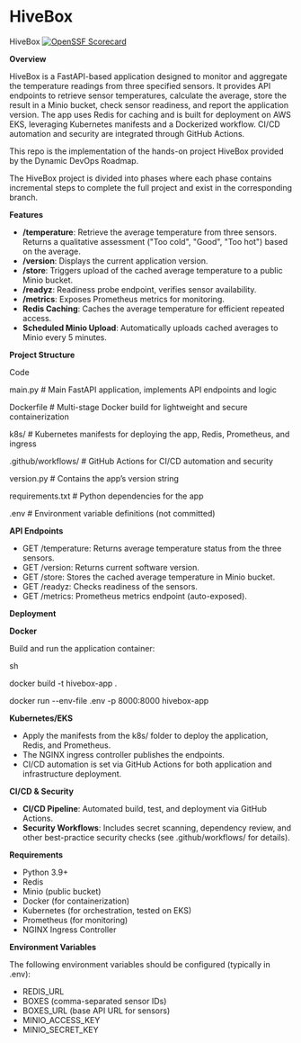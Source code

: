 # HiveBox
HiveBox
[![OpenSSF Scorecard](https://api.scorecard.dev/projects/github.com/sabryp3/HiveBox/badge)](https://scorecard.dev/viewer/?uri=github.com/sabryp3/HiveBox)


**Overview**

HiveBox is a FastAPI-based application designed to monitor and aggregate the temperature readings from three specified sensors. It provides API endpoints to retrieve sensor temperatures, calculate the average, store the result in a Minio bucket, check sensor readiness, and report the application version. The app uses Redis for caching and is built for deployment on AWS EKS, leveraging Kubernetes manifests and a Dockerized workflow. CI/CD automation and security are integrated through GitHub Actions.

This repo is the implementation of the hands-on project HiveBox provided by the Dynamic DevOps Roadmap.

The HiveBox project is divided into phases where each phase contains incremental steps to complete the full project and exist in the corresponding branch.

**Features**

- **/temperature**: Retrieve the average temperature from three sensors. Returns a qualitative assessment ("Too cold", "Good", "Too hot") based on the average.
- **/version**: Displays the current application version.
- **/store**: Triggers upload of the cached average temperature to a public Minio bucket.
- **/readyz**: Readiness probe endpoint, verifies sensor availability.
- **/metrics**: Exposes Prometheus metrics for monitoring.
- **Redis Caching**: Caches the average temperature for efficient repeated access.
- **Scheduled Minio Upload**: Automatically uploads cached averages to Minio every 5 minutes.

**Project Structure**

Code

main.py # Main FastAPI application, implements API endpoints and logic

Dockerfile # Multi-stage Docker build for lightweight and secure containerization

k8s/ # Kubernetes manifests for deploying the app, Redis, Prometheus, and ingress

.github/workflows/ # GitHub Actions for CI/CD automation and security

version.py # Contains the app’s version string

requirements.txt # Python dependencies for the app

.env # Environment variable definitions (not committed)

**API Endpoints**

- GET /temperature: Returns average temperature status from the three sensors.
- GET /version: Returns current software version.
- GET /store: Stores the cached average temperature in Minio bucket.
- GET /readyz: Checks readiness of the sensors.
- GET /metrics: Prometheus metrics endpoint (auto-exposed).

**Deployment**

**Docker**

Build and run the application container:

sh

docker build -t hivebox-app .

docker run --env-file .env -p 8000:8000 hivebox-app

**Kubernetes/EKS**

- Apply the manifests from the k8s/ folder to deploy the application, Redis, and Prometheus.
- The NGINX ingress controller publishes the endpoints.
- CI/CD automation is set via GitHub Actions for both application and infrastructure deployment.

**CI/CD & Security**

- **CI/CD Pipeline**: Automated build, test, and deployment via GitHub Actions.
- **Security Workflows**: Includes secret scanning, dependency review, and other best-practice security checks (see .github/workflows/ for details).

**Requirements**

- Python 3.9+
- Redis
- Minio (public bucket)
- Docker (for containerization)
- Kubernetes (for orchestration, tested on EKS)
- Prometheus (for monitoring)
- NGINX Ingress Controller

**Environment Variables**

The following environment variables should be configured (typically in .env):

- REDIS_URL
- BOXES (comma-separated sensor IDs)
- BOXES_URL (base API URL for sensors)
- MINIO_ACCESS_KEY
- MINIO_SECRET_KEY


